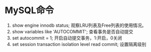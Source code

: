 # MySQL命令

1. show engine innodb status; 观察LRU列表及Free列表的使用情况。
2. show variables like 'AUTOCOMMIT'; 查看事务是否自动提交
3. set autocommit = 1; 开启自动提交事务，1:开启，0关闭
4. set session transaction isolation level read commit; 设置隔离级别